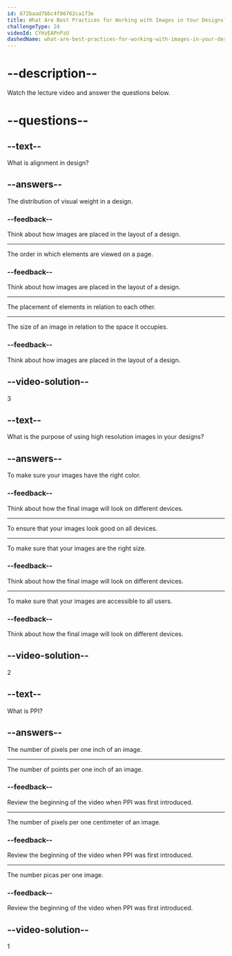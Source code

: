 ```yaml
---
id: 672baad7bbc4f86762ca173e
title: What Are Best Practices for Working with Images in Your Designs?
challengeType: 24
videoId: CYHzEAPnPzU
dashedName: what-are-best-practices-for-working-with-images-in-your-designs
---
```


# --description--

Watch the lecture video and answer the questions below.

# --questions--

## --text--

What is alignment in design?

## --answers--

The distribution of visual weight in a design.

### --feedback--

Think about how images are placed in the layout of a design.

---

The order in which elements are viewed on a page.

### --feedback--

Think about how images are placed in the layout of a design.

---

The placement of elements in relation to each other.

---

The size of an image in relation to the space it occupies.

### --feedback--

Think about how images are placed in the layout of a design.

## --video-solution--

3

## --text--

What is the purpose of using high resolution images in your designs?

## --answers--

To make sure your images have the right color.

### --feedback--

Think about how the final image will look on different devices.

---

To ensure that your images look good on all devices.

---

To make sure that your images are the right size.

### --feedback--

Think about how the final image will look on different devices.

---

To make sure that your images are accessible to all users.

### --feedback--

Think about how the final image will look on different devices.

## --video-solution--

2

## --text--

What is PPI?

## --answers--

The number of pixels per one inch of an image.

---

The number of points per one inch of an image.

### --feedback--

Review the beginning of the video when PPI was first introduced.

---

The number of pixels per one centimeter of an image.

### --feedback--

Review the beginning of the video when PPI was first introduced.

---

The number picas per one image.

### --feedback--

Review the beginning of the video when PPI was first introduced.

## --video-solution--

1
